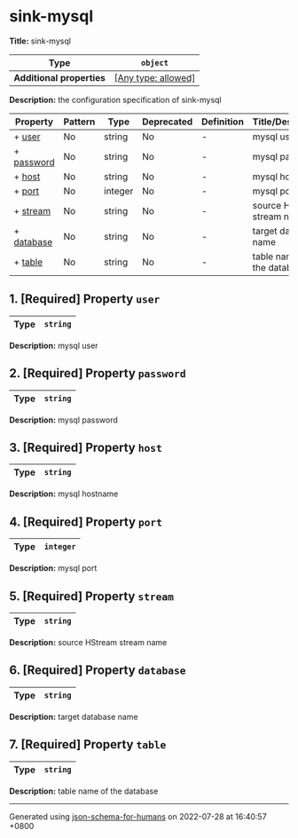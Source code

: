 # sink-mysql

**Title:** sink-mysql

| Type                      | `object`                                                                  |
| ------------------------- | ------------------------------------------------------------------------- |
| **Additional properties** | [[Any type: allowed]](# "Additional Properties of any type are allowed.") |

**Description:** the configuration specification of sink-mysql

| Property                 | Pattern | Type    | Deprecated | Definition | Title/Description          |
| ------------------------ | ------- | ------- | ---------- | ---------- | -------------------------- |
| + [user](#user )         | No      | string  | No         | -          | mysql user                 |
| + [password](#password ) | No      | string  | No         | -          | mysql password             |
| + [host](#host )         | No      | string  | No         | -          | mysql hostname             |
| + [port](#port )         | No      | integer | No         | -          | mysql port                 |
| + [stream](#stream )     | No      | string  | No         | -          | source HStream stream name |
| + [database](#database ) | No      | string  | No         | -          | target database name       |
| + [table](#table )       | No      | string  | No         | -          | table name of the database |

## <a name="user"></a>1. [Required] Property `user`

| Type | `string` |
| ---- | -------- |

**Description:** mysql user

## <a name="password"></a>2. [Required] Property `password`

| Type | `string` |
| ---- | -------- |

**Description:** mysql password

## <a name="host"></a>3. [Required] Property `host`

| Type | `string` |
| ---- | -------- |

**Description:** mysql hostname

## <a name="port"></a>4. [Required] Property `port`

| Type | `integer` |
| ---- | --------- |

**Description:** mysql port

## <a name="stream"></a>5. [Required] Property `stream`

| Type | `string` |
| ---- | -------- |

**Description:** source HStream stream name

## <a name="database"></a>6. [Required] Property `database`

| Type | `string` |
| ---- | -------- |

**Description:** target database name

## <a name="table"></a>7. [Required] Property `table`

| Type | `string` |
| ---- | -------- |

**Description:** table name of the database

----------------------------------------------------------------------------------------------------------------------------
Generated using [json-schema-for-humans](https://github.com/coveooss/json-schema-for-humans) on 2022-07-28 at 16:40:57 +0800
